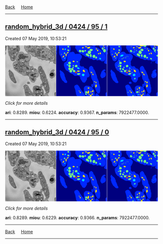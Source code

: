 
[Back](..)&nbsp;&nbsp;&nbsp;&nbsp;&nbsp;[Home](https://leapmanlab.github.io/snapshots)

---

<div class="summary"><a href="1"><h2>random_hybrid_3d / 0424 / 95 / 1</h2></a><p>Created 07 May 2019, 10:53:21
</p><a href="1"><img src="1/media/summary.png" align="center"></a><p>
<i>Click for more details</i>
</p></div>

**ari**: 0.8289. **miou**: 0.6224. **accuracy**: 0.9367. **n_params**: 7922477.0000. 

---

<div class="summary"><a href="0"><h2>random_hybrid_3d / 0424 / 95 / 0</h2></a><p>Created 07 May 2019, 10:53:21
</p><a href="0"><img src="0/media/summary.png" align="center"></a><p>
<i>Click for more details</i>
</p></div>

**ari**: 0.8289. **miou**: 0.6229. **accuracy**: 0.9366. **n_params**: 7922477.0000. 

---

[Back](..)&nbsp;&nbsp;&nbsp;&nbsp;&nbsp;[Home](https://leapmanlab.github.io/snapshots)

---
